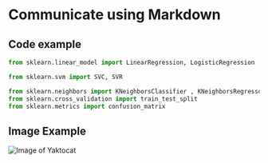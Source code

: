 # Communicate using Markdown

## Code example

``` python
from sklearn.linear_model import LinearRegression, LogisticRegression 

from sklearn.svm import SVC, SVR

from sklearn.neighbors import KNeighborsClassifier , KNeighborsRegressor
from sklearn.cross_validation import train_test_split
from sklearn.metrics import confusion_matrix
```

## Image Example

![Image of Yaktocat](https://octodex.github.com/images/yaktocat.png)
